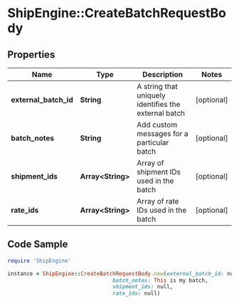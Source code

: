# ShipEngine::CreateBatchRequestBody

## Properties

Name | Type | Description | Notes
------------ | ------------- | ------------- | -------------
**external_batch_id** | **String** | A string that uniquely identifies the external batch | [optional] 
**batch_notes** | **String** | Add custom messages for a particular batch | [optional] 
**shipment_ids** | **Array&lt;String&gt;** | Array of shipment IDs used in the batch | [optional] 
**rate_ids** | **Array&lt;String&gt;** | Array of rate IDs used in the batch | [optional] 

## Code Sample

```ruby
require 'ShipEngine'

instance = ShipEngine::CreateBatchRequestBody.new(external_batch_id: null,
                                 batch_notes: This is my batch,
                                 shipment_ids: null,
                                 rate_ids: null)
```



